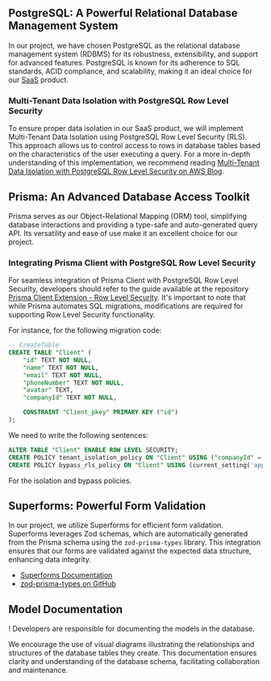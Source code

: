 ## PostgreSQL: A Powerful Relational Database Management System

In our project, we have chosen PostgreSQL as the relational database management system (RDBMS) for its robustness, extensibility, and support for advanced features. PostgreSQL is known for its adherence to SQL standards, ACID compliance, and scalability, making it an ideal choice for our [SaaS](https://en.wikipedia.org/wiki/Software_as_a_service) product.

### Multi-Tenant Data Isolation with PostgreSQL Row Level Security

To ensure proper data isolation in our SaaS product, we will implement Multi-Tenant Data Isolation using PostgreSQL Row Level Security (RLS). This approach allows us to control access to rows in database tables based on the characteristics of the user executing a query. For a more in-depth understanding of this implementation, we recommend reading [Multi-Tenant Data Isolation with PostgreSQL Row Level Security on AWS Blog](https://aws.amazon.com/es/blogs/database/multi-tenant-data-isolation-with-postgresql-row-level-security/).

## Prisma: An Advanced Database Access Toolkit

Prisma serves as our Object-Relational Mapping (ORM) tool, simplifying database interactions and providing a type-safe and auto-generated query API. Its versatility and ease of use make it an excellent choice for our project.

### Integrating Prisma Client with PostgreSQL Row Level Security

For seamless integration of Prisma Client with PostgreSQL Row Level Security, developers should refer to the guide available at the repository [Prisma Client Extension - Row Level Security](https://github.com/prisma/prisma-client-extensions/tree/main/row-level-security). It's important to note that while Prisma automates SQL migrations, modifications are required for supporting Row Level Security functionality.

For instance, for the following migration code:
```sql
-- CreateTable
CREATE TABLE "Client" (
    "id" TEXT NOT NULL,
    "name" TEXT NOT NULL,
    "email" TEXT NOT NULL,
    "phoneNumber" TEXT NOT NULL,
    "avatar" TEXT,
    "companyId" TEXT NOT NULL,

    CONSTRAINT "Client_pkey" PRIMARY KEY ("id")
);
```
We need to write the following sentences:
```sql
ALTER TABLE "Client" ENABLE ROW LEVEL SECURITY;
CREATE POLICY tenant_isolation_policy ON "Client" USING ("companyId" = current_setting('app.current_company_id', TRUE)::text);
CREATE POLICY bypass_rls_policy ON "Client" USING (current_setting('app.bypass_rls', TRUE)::text = 'on');

```
For the isolation and bypass policies.


## Superforms: Powerful Form Validation

In our project, we utilize Superforms for efficient form validation. Superforms leverages Zod schemas, which are automatically generated from the Prisma schema using the `zod-prisma-types` library. This integration ensures that our forms are validated against the expected data structure, enhancing data integrity.

- [Superforms Documentation](https://superforms.rocks/get-started)
- [zod-prisma-types on GitHub](https://github.com/chrishoermann/zod-prisma-types)

## Model Documentation

! Developers are responsible for documenting the models in the database. 

We encourage the use of visual diagrams illustrating the relationships and structures of the database tables they create. This documentation ensures clarity and understanding of the database schema, facilitating collaboration and maintenance.